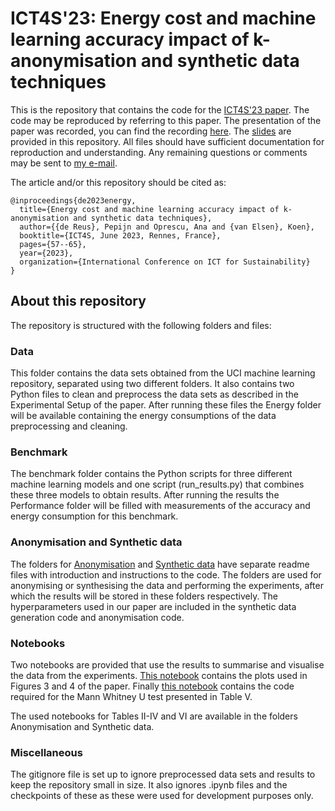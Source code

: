 # ICT4S'23: Energy cost and machine learning accuracy impact of k-anonymisation and synthetic data techniques
This is the repository that contains the code for the [ICT4S'23 paper](https://ieeexplore.ieee.org/document/10292174). The code may be reproduced by referring to this paper. The presentation of the paper was recorded, you can find the recording [here](https://www.youtube.com/watch?v=WccsQ_PoL5U&t=3665s&ab_channel=ICT4SConferenceOnlineChannel). The [slides](https://github.com/PepijndeReus/Privacy-Enhancing-ML/blob/main/ICT4S23-presentation.pptx) are provided in this repository. All files should have sufficient documentation for reproduction and understanding. Any remaining questions or comments may be sent to [my e-mail](mailto:p.dereus@uva.nl).

The article and/or this repository should be cited as:
```
@inproceedings{de2023energy,
  title={Energy cost and machine learning accuracy impact of k-anonymisation and synthetic data techniques},
  author={{de Reus}, Pepijn and Oprescu, Ana and {van Elsen}, Koen},
  booktitle={ICT4S, June 2023, Rennes, France},
  pages={57--65},
  year={2023},
  organization={International Conference on ICT for Sustainability}
}
```

## About this repository
The repository is structured with the following folders and files:
### Data
This folder contains the data sets obtained from the UCI machine learning repository, separated using two different folders. It also contains two Python files to clean and preprocess the data sets as described in the Experimental Setup of the paper. After running these files the Energy folder will be available containing the energy consumptions of the data preprocessing and cleaning.

### Benchmark
The benchmark folder contains the Python scripts for three different machine learning models and one script (run_results.py) that combines these three models to obtain results. After running the results the Performance folder will be filled with measurements of the accuracy and energy consumption for this benchmark.

### Anonymisation and Synthetic data
The folders for [Anonymisation](https://github.com/PepijndeReus/Privacy-Enhancing-ML/tree/main/Anonymisation) and [Synthetic data](https://github.com/PepijndeReus/Privacy-Enhancing-ML/tree/main/Synthetic_data) have separate readme files with introduction and instructions to the code. The folders are used for anonymising or synthesising the data and performing the experiments, after which the results will be stored in these folders respectively. The hyperparameters used in our paper are included in the synthetic data generation code and anonymisation code.

### Notebooks
Two notebooks are provided that use the results to summarise and visualise the data from the experiments. [This notebook](https://github.com/PepijndeReus/Privacy-Enhancing-ML/blob/main/analysis_paper.ipynb) contains the plots used in Figures 3 and 4 of the paper. Finally [this notebook](https://github.com/PepijndeReus/Privacy-Enhancing-ML/blob/main/MannWhitney.ipynb) contains the code required for the Mann Whitney U test presented in Table V.

The used notebooks for Tables II-IV and VI are available in the folders Anonymisation and Synthetic data.

### Miscellaneous
The gitignore file is set up to ignore preprocessed data sets and results to keep the repository small in size. It also ignores .ipynb files and the checkpoints of these as these were used for development purposes only.
